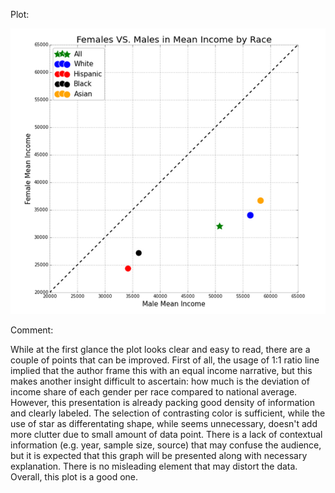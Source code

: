 Plot:

![alt text](peer_jackchina123.PNG)

Comment:

While at the first glance the plot looks clear and easy to read, there are a couple of points that can be improved. First of all, the usage of 1:1 ratio line implied that the author frame this with an equal income narrative, but this makes another insight difficult to ascertain: how much is the deviation of income share of each gender per race compared to national average. However, this presentation is already packing good density of information and clearly labeled. The selection of contrasting color is sufficient, while the use of star as differentating shape, while seems unnecessary, doesn't add more clutter due to small amount of data point. There is a lack of contextual information (e.g. year, sample size, source) that may confuse the audience, but it is expected that this graph will be presented along with necessary explanation. There is no misleading element that may distort the data. Overall, this plot is a good one.

